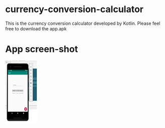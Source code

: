 # currency-conversion-calculator
This is the currency conversion calculator developed by Kotlin. Please feel free to download the app.apk

# App screen-shot
<img src="https://github.com/terenceylchow124/currency-conversion-calculator/blob/master/ref_img/result1.jpg" width="100" height="200">
